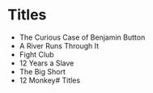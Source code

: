 # Titles
- The Curious Case of Benjamin Button
- A River Runs Through It
- Fight Club
- 12 Years a Slave
- The Big Short
- 12 Monkey# Titles
